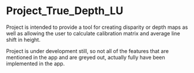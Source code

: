 # Project_True_Depth_LU

Project is intended to provide a tool for creating disparity or depth maps as well as allowing the user to calculate calibration matrix and average line shift in height.

Project is under development still, so not all of the features that are mentioned in the app and are greyed out, actually fully have been implemented in the app.
